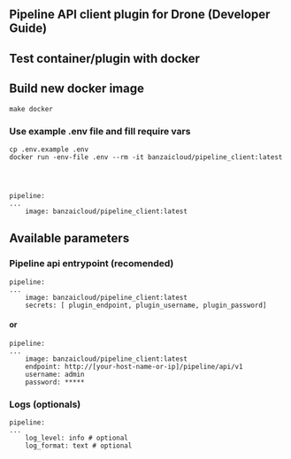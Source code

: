 ## Pipeline API client plugin for Drone (Developer Guide)
## Test container/plugin with docker

## Build new docker image
    make docker

### Use example .env file and fill require vars
    cp .env.example .env
    docker run -env-file .env --rm -it banzaicloud/pipeline_client:latest




    pipeline:
    ...
        image: banzaicloud/pipeline_client:latest

## Available parameters

### Pipeline api entrypoint (recomended)

    pipeline:
    ...
        image: banzaicloud/pipeline_client:latest
        secrets: [ plugin_endpoint, plugin_username, plugin_password]
        
#### or
    pipeline:
    ...
        image: banzaicloud/pipeline_client:latest
        endpoint: http://[your-host-name-or-ip]/pipeline/api/v1
        username: admin
        password: *****

### Logs (optionals)
    pipeline:
    ...
        log_level: info # optional
        log_format: text # optional